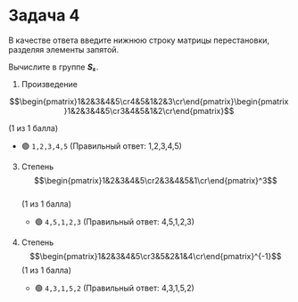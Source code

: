 # Задача 4

В качестве ответа введите нижнюю строку матрицы перестановки, разделяя элементы запятой.

Вычислите в группе ***S₅***.

1. Произведение

$$\begin{pmatrix}1&2&3&4&5\cr4&5&1&2&3\cr\end{pmatrix}\begin{pmatrix}1&2&3&4&5\cr3&4&5&1&2\cr\end{pmatrix}$$

   (1 из 1 балла)
   * 🟢 `1,2,3,4,5` (Правильный ответ: 1,2,3,4,5)


3. Степень<br>$$\begin{pmatrix}1&2&3&4&5\cr2&3&4&5&1\cr\end{pmatrix}^3$$<br>(1 из 1 балла)
   * 🟢 `4,5,1,2,3` (Правильный ответ: 4,5,1,2,3)


4. Степень $$\begin{pmatrix}1&2&3&4&5\cr3&5&2&1&4\cr\end{pmatrix}^{-1}$$ (1 из 1 балла)
   * 🟢 `4,3,1,5,2` (Правильный ответ: 4,3,1,5,2)




